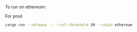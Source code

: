To run on ethereum: 

For prod

```bash
cargo run --release -- --tvl-threshold 30 --chain ethereum
```